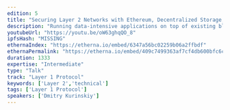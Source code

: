 ```yaml
---
edition: 5
title: "Securing Layer 2 Networks with Ethereum, Decentralized Storage, and Shared Fishermen"
description: "Running data-intensive applications on top of existing blockchain platforms remains a challenge. Modern blockchains are designed for maximum security and have limited compute and storage capacity, which means they are too expensive to handle nontrivial amounts of data. However, traditional applications often need high transaction throughput and low latency of request processing. I will show how to address the scalability and cost efficiency requirements with a hybrid architecture composed of several layers. Speed layer consists of real-time shards directly talking to a client; security layer provides finality and consists of fishermen verifying past speed layer behavior; dispute resolution is served by the Ethereum smart contract; finally, decentralized storage networks such as Swarm or IPFS provide data availability. In this talk, we will go through the hybrid architecture approach and explore how it can make the cost of running a classical database (e.g., Redis or SQLite) in the decentralized environment comparable to its centralized deployments without compromising security."
youtubeUrl: "https://youtu.be/oW63ghqQO_8"
ipfsHash: "MISSING"
ethernaIndex: "https://etherna.io/embed/6347a56bc02259b06a2ffbdf"
ethernaPermalink: "https://etherna.io/embed/409c7499363af7cf4db600bfc6cb82c071392d00d12f25c084af47633b173e78"
duration: 1333
expertise: "Intermediate"
type: "Talk"
track: "Layer 1 Protocol"
keywords: ['Layer 2','technical']
tags: ['Layer 1 Protocol']
speakers: ['Dmitry Kurinskiy']
---
```

